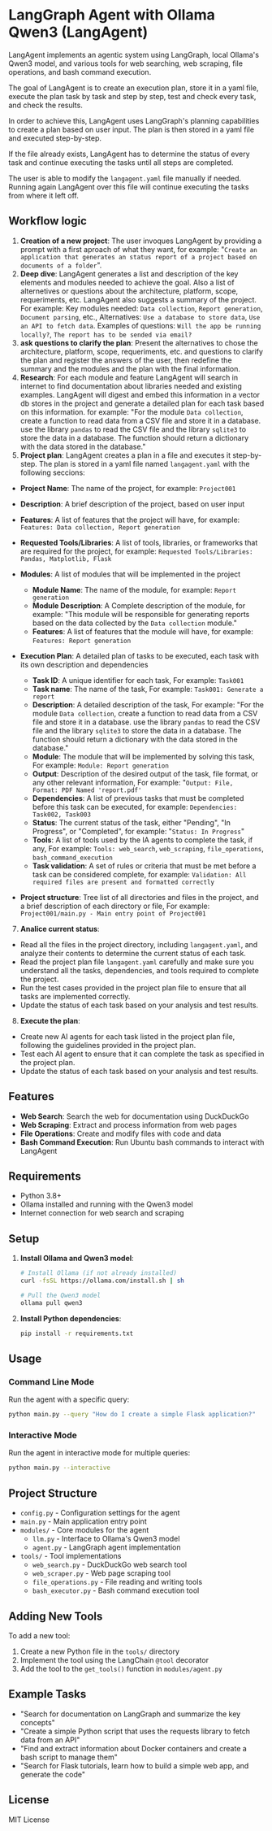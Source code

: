 # LangGraph Agent with Ollama Qwen3 (LangAgent)

LangAgent implements an agentic system using LangGraph, local Ollama's Qwen3 model, and various tools for web searching, web scraping, file operations, and bash command execution.

The goal of LangAgent is to create an execution plan, store it in a yaml file, execute the plan task by task and step by step, test and check every task, and check the results. 

In order to achieve this, LangAgent uses LangGraph's planning capabilities to create a plan based on user input. The plan is then stored in a yaml file and executed step-by-step.

If the file already exists, LangAgent has to determine the status of every task and continue executing the tasks until all steps are completed.

The user is able to modify the `langagent.yaml` file manually if needed. Running again LangAgent over this file will continue executing the tasks from where it left off.

## Workflow logic

1. **Creation of a new project**: The user invoques LangAgent by providing a prompt with a first aproach of what they want, for example: "`Create an application that generates an status report of a project based on documents of a folder`".
2. **Deep dive**: LangAgent generates a list and description of the key elements and modules needed to achieve the goal. Also a list of alternetives or questions about the architecture, platform, scope, requeriments, etc. LangAgent also suggests a summary of the project. For example: Key modules needed: `Data collection`, `Report generation`, `Document parsing`, etc., Alternatives: `Use a database to store data`, `Use an API to fetch data`. Examples of questions: `Will the app be running locally?`, `The report has to be sended via email?`
4. **ask questions to clarify the plan**: Present the alternatives to chose the architecture, platform, scope, requeriments, etc. and questions to clarify the plan and register the answers of the user, then redefine the summary and the modules and the plan with the final information.
3. **Research**: For each module and feature LangAgent will search in internet to find documentation about libraries needed and existing examples. LangAgent will digest and embed this information in a vector db stores in the project and generate a detailed plan for each task based on this information. for example: "For the module `Data collection`, create a function to read data from a CSV file and store it in a database. use the library `pandas` to read the CSV file and the library `sqlite3` to store the data in a database. The function should return a dictionary with the data stored in the database." 
6. **Project plan**: LangAgent creates a plan in a file and executes it step-by-step. The plan is stored in a yaml file named `langagent.yaml` with the following seccions:

- **Project Name**: The name of the project, for example: `Project001`
- **Description**: A brief description of the project, based on user input
- **Features**: A list of features that the project will have, for example: `Features: Data collection, Report generation`
- **Requested Tools/Libraries**: A list of tools, libraries, or frameworks that are required for the project, for example: `Requested Tools/Libraries: Pandas, Matplotlib, Flask`
- **Modules**: A list of modules that will be implemented in the project
  - **Module Name**: The name of the module, for example: `Report generation`
  - **Module Description**: A Complete description of the module, for example: "This module will be responsible for generating reports based on the data collected by the `Data collection` module."
  - **Features**: A list of features that the module will have, for example: `Features: Report generation`
- **Execution Plan**: A detailed plan of tasks to be executed, each task with its own description and dependencies
  - **Task ID**: A unique identifier for each task, For example: `Task001`
  - **Task name**: The name of the task, For example: `Task001: Generate a report`
  - **Description**: A detailed description of the task, For example: "For the module `Data collection`, create a function to read data from a CSV file and store it in a database. use the library `pandas` to read the CSV file and the library `sqlite3` to store the data in a database. The function should return a dictionary with the data stored in the database."
  - **Module**: The module that will be implemented by solving this task, For example: `Module: Report generation`
  - **Output**: Description of the desired output of the task, file format, or any other relevant information, For example: "`Output: File,  Format: PDF Named 'report.pdf'`
  - **Dependencies**: A list of previous tasks that must be completed before this task can be executed, for example: `Dependencies: Task002, Task003`
  - **Status**: The current status of the task, either "Pending", "In Progress", or "Completed", for example: "`Status: In Progress`"
  - **Tools**: A list of tools used by the IA agents to complete the task, if any,  For example: `Tools: web_search`, `web_scraping`, `file_operations`, `bash_command_execution`
  - **Task validation**: A set of rules or criteria that must be met before a task can be considered complete, for example: `Validation: All required files are present and formatted correctly`

- **Project structure**: Tree list of all directories and files in the project, and a brief description of each directory or file, For example: `Project001/main.py - Main entry point of Project001`

7. **Analice current status**: 

- Read all the files in the project directory, including `langagent.yaml`, and analyze their contents to determine the current status of each task.
- Read the project plan file `langagent.yaml` carefully and make sure you understand all the tasks, dependencies, and tools required to complete the project.
- Run the test cases provided in the project plan file to ensure that all tasks are implemented correctly.
- Update the status of each task based on your analysis and test results.

8. **Execute the plan**: 

- Create new AI agents for each task listed in the project plan file, following the guidelines provided in the project plan.
- Test each AI agent to ensure that it can complete the task as specified in the project plan.
- Update the status of each task based on your analysis and test results.

## Features

- **Web Search**: Search the web for documentation using DuckDuckGo
- **Web Scraping**: Extract and process information from web pages
- **File Operations**: Create and modify files with code and data
- **Bash Command Execution**: Run Ubuntu bash commands to interact with LangAgent

## Requirements

- Python 3.8+
- Ollama installed and running with the Qwen3 model
- Internet connection for web search and scraping

## Setup

1. **Install Ollama and Qwen3 model**:
   ```bash
   # Install Ollama (if not already installed)
   curl -fsSL https://ollama.com/install.sh | sh
   
   # Pull the Qwen3 model
   ollama pull qwen3
   ```

2. **Install Python dependencies**:
   ```bash
   pip install -r requirements.txt
   ```

## Usage

### Command Line Mode

Run the agent with a specific query:

```bash
python main.py --query "How do I create a simple Flask application?"
```

### Interactive Mode

Run the agent in interactive mode for multiple queries:

```bash
python main.py --interactive
```

## Project Structure

- `config.py` - Configuration settings for the agent
- `main.py` - Main application entry point
- `modules/` - Core modules for the agent
  - `llm.py` - Interface to Ollama's Qwen3 model
  - `agent.py` - LangGraph agent implementation
- `tools/` - Tool implementations
  - `web_search.py` - DuckDuckGo web search tool
  - `web_scraper.py` - Web page scraping tool
  - `file_operations.py` - File reading and writing tools
  - `bash_executor.py` - Bash command execution tool

## Adding New Tools

To add a new tool:

1. Create a new Python file in the `tools/` directory
2. Implement the tool using the LangChain `@tool` decorator
3. Add the tool to the `get_tools()` function in `modules/agent.py`

## Example Tasks

- "Search for documentation on LangGraph and summarize the key concepts"
- "Create a simple Python script that uses the requests library to fetch data from an API"
- "Find and extract information about Docker containers and create a bash script to manage them"
- "Search for Flask tutorials, learn how to build a simple web app, and generate the code"

## License

MIT License




